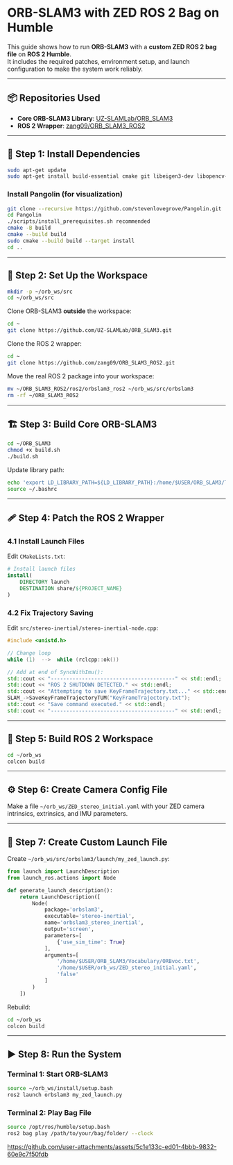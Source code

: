 
# ORB-SLAM3 with ZED ROS 2 Bag on Humble

This guide shows how to run **ORB-SLAM3** with a **custom ZED ROS 2 bag file** on **ROS 2 Humble**.  
It includes the required patches, environment setup, and launch configuration to make the system work reliably.

---

## 📦 Repositories Used
- **Core ORB-SLAM3 Library**: [UZ-SLAMLab/ORB_SLAM3](https://github.com/UZ-SLAMLab/ORB_SLAM3)  
- **ROS 2 Wrapper**: [zang09/ORB_SLAM3_ROS2](https://github.com/zang09/ORB_SLAM3_ROS2)

---

## 🔧 Step 1: Install Dependencies

```bash
sudo apt-get update
sudo apt-get install build-essential cmake git libeigen3-dev libopencv-dev libglew-dev
````

### Install Pangolin (for visualization)

```bash
git clone --recursive https://github.com/stevenlovegrove/Pangolin.git
cd Pangolin
./scripts/install_prerequisites.sh recommended
cmake -B build
cmake --build build
sudo cmake --build build --target install
cd ..
```

---

## 📂 Step 2: Set Up the Workspace

```bash
mkdir -p ~/orb_ws/src
cd ~/orb_ws/src
```

Clone ORB-SLAM3 **outside** the workspace:

```bash
cd ~
git clone https://github.com/UZ-SLAMLab/ORB_SLAM3.git
```

Clone the ROS 2 wrapper:

```bash
cd ~
git clone https://github.com/zang09/ORB_SLAM3_ROS2.git
```

Move the real ROS 2 package into your workspace:

```bash
mv ~/ORB_SLAM3_ROS2/ros2/orbslam3_ros2 ~/orb_ws/src/orbslam3
rm -rf ~/ORB_SLAM3_ROS2
```

---

## 🏗️ Step 3: Build Core ORB-SLAM3

```bash
cd ~/ORB_SLAM3
chmod +x build.sh
./build.sh
```

Update library path:

```bash
echo 'export LD_LIBRARY_PATH=${LD_LIBRARY_PATH}:/home/$USER/ORB_SLAM3/Thirdparty/g2o/lib' >> ~/.bashrc
source ~/.bashrc
```

---

## 🩹 Step 4: Patch the ROS 2 Wrapper

### 4.1 Install Launch Files

Edit `CMakeLists.txt`:

```cmake
# Install launch files
install(
    DIRECTORY launch
    DESTINATION share/${PROJECT_NAME}
)
```

### 4.2 Fix Trajectory Saving

Edit `src/stereo-inertial/stereo-inertial-node.cpp`:

```cpp
#include <unistd.h>

// Change loop
while (1)  -->  while (rclcpp::ok())

// Add at end of SyncWithImu():
std::cout << "----------------------------------------" << std::endl;
std::cout << "ROS 2 SHUTDOWN DETECTED." << std::endl;
std::cout << "Attempting to save KeyFrameTrajectory.txt..." << std::endl;
SLAM_->SaveKeyFrameTrajectoryTUM("KeyFrameTrajectory.txt");
std::cout << "Save command executed." << std::endl;
std::cout << "----------------------------------------" << std::endl;
```

---

## 🔨 Step 5: Build ROS 2 Workspace

```bash
cd ~/orb_ws
colcon build
```

---

## ⚙️ Step 6: Create Camera Config File

Make a file `~/orb_ws/ZED_stereo_initial.yaml` with your ZED camera intrinsics, extrinsics, and IMU parameters.

---

## 🚀 Step 7: Create Custom Launch File

Create `~/orb_ws/src/orbslam3/launch/my_zed_launch.py`:

```python
from launch import LaunchDescription
from launch_ros.actions import Node

def generate_launch_description():
    return LaunchDescription([
        Node(
            package='orbslam3',
            executable='stereo-inertial',
            name='orbslam3_stereo_inertial',
            output='screen',
            parameters=[
                {'use_sim_time': True}
            ],
            arguments=[
                '/home/$USER/ORB_SLAM3/Vocabulary/ORBvoc.txt',
                '/home/$USER/orb_ws/ZED_stereo_initial.yaml',
                'false'
            ]
        )
    ])
```

Rebuild:

```bash
cd ~/orb_ws
colcon build
```

---

## ▶️ Step 8: Run the System

### Terminal 1: Start ORB-SLAM3

```bash
source ~/orb_ws/install/setup.bash
ros2 launch orbslam3 my_zed_launch.py
```

### Terminal 2: Play Bag File

```bash
source /opt/ros/humble/setup.bash
ros2 bag play /path/to/your/bag/folder/ --clock
```



https://github.com/user-attachments/assets/5c1e133c-ed01-4bbb-9832-60e9c7f50fdb

